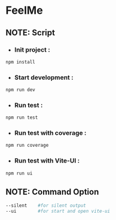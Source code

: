 # FeelMe

## NOTE: Script

- ### Init project :

```bash
npm install
```

- ### Start development :

```bash
npm run dev
```

- ### Run test :

```bash
npm run test
```

- ### Run test with coverage :

```bash
npm run coverage
```

- ### Run test with Vite-UI :

```bash
npm run ui
```

## NOTE: Command Option

```bash
--silent    #for silent output
--ui        #for start and open vite-ui
```
